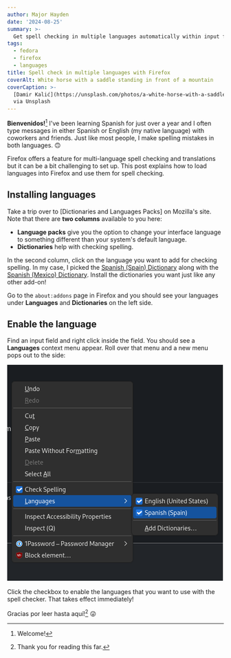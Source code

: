 ```yaml
---
author: Major Hayden
date: '2024-08-25'
summary: >-
  Get spell checking in multiple languages automatically within input fields in Firefox. 🗣️
tags: 
  - fedora
  - firefox
  - languages
title: Spell check in multiple languages with Firefox
coverAlt: White horse with a saddle standing in front of a mountain
coverCaption: >-
  [Damir Kalić](https://unsplash.com/photos/a-white-horse-with-a-saddle-standing-in-front-of-a-mountain-wS5YPMuoDns)
  via Unsplash
---
```


**Bienvenidos!**[^t1]
I've been learning Spanish for just over a year and I often type messages in either Spanish or English (my native language) with coworkers and friends.
Just like most people, I make spelling mistakes in both languages. 🙃

Firefox offers a feature for multi-language spell checking and translations but it can be a bit challenging to set up.
This post explains how to load languages into Firefox and use them for spell checking.

## Installing languages

Take a trip over to [Dictionaries and Languages Packs] on Mozilla's site.
Note that there are **two columns** available to you here:

* **Language packs** give you the option to change your interface language to something different than your system's default language.
* **Dictionaries** help with checking spelling.

In the second column, click on the language you want to add for checking spelling.
In my case, I picked the [Spanish (Spain) Dictionary](https://addons.mozilla.org/en-US/firefox/addon/diccionario-de-espa%C3%B1ol-espa%C3%B1a/) along with the [Spanish (Mexico) Dictionary](https://addons.mozilla.org/en-US/firefox/addon/spanish-mexico-dictionary/).
Install the dictionaries you want just like any other add-on!

Go to the `about:addons` page in Firefox and you should see your languages under **Languages** and **Dictionaries** on the left side.

## Enable the language

Find an input field and right click inside the field.
You should see a **Languages** context menu appear.
Roll over that menu and a new menu pops out to the side:

![context_menu.png](contextmenu.png "Firefox context menu showing multiple languages")

Click the checkbox to enable the languages that you want to use with the spell checker.
That takes effect immediately!

Gracias por leer hasta aquí![^t2] 😜

[^t1]: Welcome!
[^t2]: Thank you for reading this far.